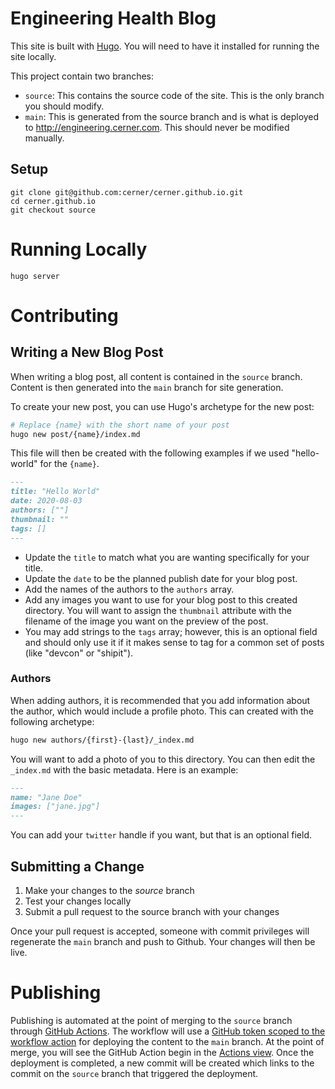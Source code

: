 # Engineering Health Blog

This site is built with [Hugo](https://gohugo.io/). You will need to have it installed for running the site locally.

This project contain two branches:

* `source`: This contains the source code of the site. This is the only branch you should modify.
* `main`: This is generated from the source branch and is what is deployed to http://engineering.cerner.com. This should never be modified manually.

## Setup

```
git clone git@github.com:cerner/cerner.github.io.git
cd cerner.github.io
git checkout source
```

# Running Locally

```
hugo server
```

# Contributing

## Writing a New Blog Post

When writing a blog post, all content is contained in the `source` branch. Content is then generated into the `main` branch for site generation.

To create your new post, you can use Hugo's archetype for the new post:

```bash
# Replace {name} with the short name of your post
hugo new post/{name}/index.md
```

This file will then be created with the following examples if we used "hello-world" for the `{name}`.

```markdown
---
title: "Hello World"
date: 2020-08-03
authors: [""]
thumbnail: ""
tags: []
---

```

* Update the `title` to match what you are wanting specifically for your title.
* Update the `date` to be the planned publish date for your blog post. 
* Add the names of the authors to the `authors` array.
* Add any images you want to use for your blog post to this created directory. You will want to assign the `thumbnail` attribute with the filename of the image you want on the preview of the post.
* You may add strings to the `tags` array; however, this is an optional field and should only use it if it makes sense to tag for a common set of posts (like "devcon" or "shipit").

### Authors

When adding authors, it is recommended that you add information about the author, which would include a profile photo. This can created with the following archetype:

```bash
hugo new authors/{first}-{last}/_index.md
```

You will want to add a photo of you to this directory. You can then edit the `_index.md` with the basic metadata. Here is an example:

```markdown
---
name: "Jane Doe"
images: ["jane.jpg"]
---
```

You can add your `twitter` handle if you want, but that is an optional field.

## Submitting a Change

1. Make your changes to the *source* branch
2. Test your changes locally
3. Submit a pull request to the source branch with your changes

Once your pull request is accepted, someone with commit privileges will regenerate the `main` branch and push to Github. Your changes will then be live.

# Publishing

Publishing is automated at the point of merging to the `source` branch through [GitHub
Actions](https://github.com/features/actions). The workflow will use a [GitHub token scoped to the workflow
action](https://docs.github.com/en/free-pro-team@latest/actions/reference/authentication-in-a-workflow) for deploying the content
to the `main` branch. At the point of merge, you will see the GitHub Action begin in the
[Actions view](https://github.com/cerner/cerner.github.io/actions). Once the deployment is completed, a new commit will be created
which links to the commit on the `source` branch that triggered the deployment.
